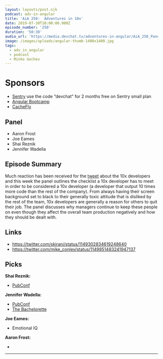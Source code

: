 ```yaml
---
layout: layouts/post.njk
podcast: adv-in-angular
title: 'AiA 250:  Adventures in 10x'
date: 2019-07-30T10:00:00.000Z
episode_number: '250'
duration: '50:38'
audio_url: 'https://media.devchat.tv/adventures-in-angular/AiA_250_Panel.mp3'
image: /images/uploads/angular-thumb-1400x1400.jpg
tags:
  - adv_in_angular
  - podcast
  - Minko Gechev
---
```

# Sponsors

* [Sentry](https://sentry.io/welcome/) use the code “devchat” for 2 months free on Sentry small plan
* [Angular Bootcamp](https://angularbootcamp.com/)
* [CacheFly](https://www.cachefly.com/)

## Panel

* Aaron Frost
* Joe Eames
* Shai Reznik
* Jennifer Wadella 

## Episode Summary

Much reaction has been received for the [tweet](https://twitter.com/skirani/status/1149302834619248640) about the 10x developers and this week the panel outlines the checklist a 10x developer has to meet in order to be considered a 10x developer  (a developer that output 10 times more code than the rest of the company). From always having their screen background set to black to their generally toxic attitude that is disliked by the rest of the team, 10x developers are generally a reason for others to quit their job. The panel discusses why managers continue to keep these people on even though they affect the overall team production negatively and how they should be dealt with.

## Links

* <https://twitter.com/skirani/status/1149302834619248640>
* <https://twitter.com/mike_conley/status/1149851483241947137>

## Picks

**Shai Reznik:**

* [PubConf](https://twitter.com/likeOMGitsFEDAY/status/1148974756907180038)

**Jennifer Wadella:**

* [PubConf](https://twitter.com/likeOMGitsFEDAY/status/1148974756907180038)
* [The Bachelorette](https://www.imdb.com/title/tt0348894/)

**Joe Eames:**

* Emotional IQ

**Aaron Frost:**

* 





****

